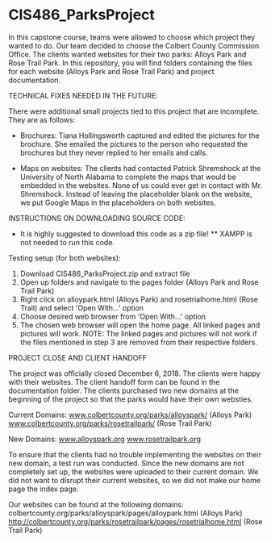 # CIS486_ParksProject


In this capstone course, teams were allowed to choose which project they wanted to do. Our team decided to choose the Colbert County Commission Office. The clients wanted websites for their two parks: Alloys Park and Rose Trail Park. In this repository, you will find folders containing the files for each website (Alloys Park and Rose Trail Park) and project documentation.


TECHNICAL FIXES NEEDED IN THE FUTURE:

There were additional small projects tied to this project that are incomplete. They are as follows:
* Brochures: Tiana Hollingsworth captured and edited the pictures for the brochure. She emailed the pictures to the person who requested   the brochures but they never replied to her emails and calls.

* Maps on websites: The clients had contacted Patrick Shremshock at the University of North Alabama to complete the maps that would be embedded in the websites. None of us could ever get in contact with Mr. Shremshock. Instead of leaving the placeholder blank on the website, we put Google Maps in the placeholders on both websites.


INSTRUCTIONS ON DOWNLOADING SOURCE CODE:

* It is highly suggested to download this code as a zip file!
** XAMPP is not needed to run this code.

Testing setup (for both websites):
   1. Download CIS486_ParksProject.zip and extract file
   2. Open up folders and navigate to the pages folder (Alloys Park and Rose Trail Park)
   3. Right click on alloypark.html (Alloys Park) and rosetrialhome.html (Rose Trail) and select 'Open With...' option
   4. Choose desired web browser from 'Open With...' option
   5. The chosen web browser will open the home page. All linked pages and pictures will work.
   NOTE: The linked pages and pictures will not work if the files mentioned in step 3 are removed from their respective folders.
   
   

PROJECT CLOSE AND CLIENT HANDOFF

The project was officially closed December 6, 2018. The clients were happy with their websites. The client handoff form can be found in the documentation folder. The clients purchased two new domains at the beginning of the project so that the parks would have their own websties.

Current Domains:
www.colbertcounty.org/parks/alloyspark/ (Alloys Park)
www.colbertcounty.org/parks/rosetrailpark/ (Rose Trail Park)

New Domains:
www.alloyspark.org
www.rosetrailpark.org

To ensure that the clients had no trouble implementing the websites on their new domain, a test run was conducted. Since the new domains are not completely set up, the websites were uploaded to their current domain. We did not want to disrupt their current websites, so we did not make our home page the index page. 

Our websites can be found at the following domains: 
colbertcounty.org/parks/alloyspark/pages/alloypark.html (Alloys Park)
http://colbertcounty.org/parks/rosetrailpark/pages/rosetrialhome.html (Rose Trail Park)
